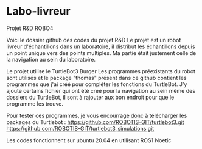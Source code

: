 # Labo-livreur
Projet R&amp;D ROBO4

Voici le dossier github des codes du projet R&D
Le projet est un robot livreur d'échantillons dans un laboratoire, il distribut les échantillons depuis un point unique vers des points multiples.
Ma partie était justement celle de la navigation au sein du laboratoire.

Le projet utilise le TurtleBot3 Burger
Les programmes préexistants du robot sont utilisés et le package "thomas" présent dans ce github contient les programmes que j'ai créé pour compléter les fonctions du TurtleBot.
J'y ajoute certains fichier qui ont été créé pour la navigation au sein même des dossiers du TurtleBot, il sont à rajouter aux bon endroit pour que le programme les trouve.

Pour tester ces programmes, je vous encourrage donc à télécharger les packages du Turtlebot :
https://github.com/ROBOTIS-GIT/turtlebot3.git
https://github.com/ROBOTIS-GIT/turtlebot3_simulations.git

Les codes fonctionnent sur ubuntu 20.04 en utilisant ROS1 Noetic
